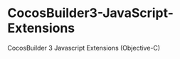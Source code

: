 CocosBuilder3-JavaScript-Extensions
===================================

CocosBuilder 3 Javascript Extensions (Objective-C)